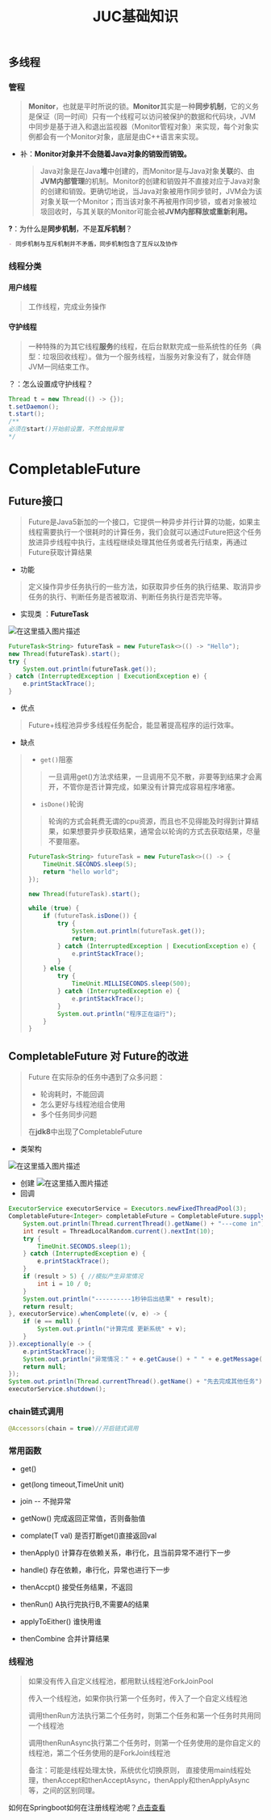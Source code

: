 ﻿---
title:  JUC基础知识
index: false
icon: java
category:
  - 编程语言
  - api
  - java
---
<meta name="referrer" content="no-referrer"/>


## 多线程
### 管程

> **Monitor**，也就是平时所说的锁。**Monitor**其实是一种**同步机制**，它的义务是保证（同一时间）只有一个线程可以访问被保护的数据和代码块，JVM中同步是基于进入和退出监视器（Monitor管程对象）来实现，每个对象实例都会有一个Monitor对象，底层是由C++语言来实现。

- 补：**Monitor对象并不会随着Java对象的销毁而销毁。**

  > Java对象是在Java**堆**中创建的，而Monitor是与Java对象**关联**的、由**JVM内部管理**的机制。Monitor的创建和销毁并不直接对应于Java对象的创建和销毁。更确切地说，当Java对象被用作同步锁时，JVM会为该对象关联一个Monitor；而当该对象不再被用作同步锁，或者对象被垃圾回收时，与其关联的Monitor可能会被**JVM内部释放或重新利用。**

**?**：为什么是**同步机制**，不是**互斥机制**？

```markdown 
- 同步机制与互斥机制并不矛盾，同步机制包含了互斥以及协作
```

### 线程分类

#### 用户线程

> 工作线程，完成业务操作

#### 守护线程

> 一种特殊的为其它线程**服务**的线程，在后台默默完成一些系统性的任务（典型：垃圾回收线程）。做为一个服务线程，当服务对象没有了，就会伴随JVM一同结束工作。

？：怎么设置成守护线程？

```java
Thread t = new Thread(() -> {});
t.setDaemon();
t.start();
/**
必须在start()开始前设置，不然会抛异常
*/
```

# CompletableFuture

## Future接口

> Future是Java5新加的一个接口，它提供一种异步并行计算的功能，如果主线程需要执行一个很耗时的计算任务，我们会就可以通过Future把这个任务放进异步线程中执行，主线程继续处理其他任务或者先行结束，再通过Future获取计算结果

- 功能

> 定义操作异步任务执行的一些方法，如获取异步任务的执行结果、取消异步任务的执行、判断任务是否被取消、判断任务执行是否完毕等。

- 实现类 ：**FutureTask**

![在这里插入图片描述](https://i-blog.csdnimg.cn/direct/b2b17b1bcd744258a448f09e464186b1.png)


```java
FutureTask<String> futureTask = new FutureTask<>(() -> "Hello");
new Thread(futureTask).start();
try {
    System.out.println(futureTask.get());
} catch (InterruptedException | ExecutionException e) {
    e.printStackTrace();
}
```

- 优点

> Future+线程池异步多线程任务配合，能显著提高程序的运行效率。

- 缺点

> - `get()`阻塞
>
>  > 一旦调用get()方法求结果，一旦调用不见不散，非要等到结果才会离开，不管你是否计算完成，如果没有计算完成容易程序堵塞。
>
> - `isDone()`轮询
>
> > 轮询的方式会耗费无谓的cpu资源，而且也不见得能及时得到计算结果，如果想要异步获取结果，通常会以轮询的方式去获取结果，尽量不要阻塞。
>
> ```java
> FutureTask<String> futureTask = new FutureTask<>(() -> {
>     TimeUnit.SECONDS.sleep(5);
>     return "hello world";
> });
> 
> new Thread(futureTask).start();
> 
> while (true) {
>     if (futureTask.isDone()) {
>         try {
>             System.out.println(futureTask.get());
>             return;
>         } catch (InterruptedException | ExecutionException e) {
>             e.printStackTrace();
>         }
>     } else {
>         try {
>             TimeUnit.MILLISECONDS.sleep(500);
>         } catch (InterruptedException e) {
>             e.printStackTrace();
>         }
>         System.out.println("程序正在运行");
>     }
> }
> ```

## CompletableFuture 对 Future的改进

> Future 在实际杂的任务中遇到了众多问题：
>
> - 轮询耗时，不能回调
> - 怎么更好与线程池组合使用
> - 多个任务同步问题
>
> 在**jdk8**中出现了CompletableFuture

- 类架构

![在这里插入图片描述](https://i-blog.csdnimg.cn/direct/610364be0efe4fe0b89351bc78bfca4b.png)


- 创建
![在这里插入图片描述](https://i-blog.csdnimg.cn/direct/857177edfd7a4b05bc0cd9c4bf40a7a8.png)
- 回调

```java
ExecutorService executorService = Executors.newFixedThreadPool(3);
CompletableFuture<Integer> completableFuture = CompletableFuture.supplyAsync(() -> {
    System.out.println(Thread.currentThread().getName() + "---come in");
    int result = ThreadLocalRandom.current().nextInt(10);
    try {
        TimeUnit.SECONDS.sleep(1);
    } catch (InterruptedException e) {
        e.printStackTrace();
    }
    if (result > 5) { //模拟产生异常情况
        int i = 10 / 0;
    }
    System.out.println("----------1秒钟后出结果" + result);
    return result;
}, executorService).whenComplete((v, e) -> {
    if (e == null) {
        System.out.println("计算完成 更新系统" + v);
    }
}).exceptionally(e -> {
    e.printStackTrace();
    System.out.println("异常情况：" + e.getCause() + " " + e.getMessage());
    return null;
});
System.out.println(Thread.currentThread().getName() + "先去完成其他任务");
executorService.shutdown();

```

### chain链式调用

```java
@Accessors(chain = true)//开启链式调用
```

### 常用函数

- get()
- get(long timeout,TimeUnit unit)
- join -- 不抛异常
- getNow() 完成返回正常值，否则备胎值
- complate(T val) 是否打断get()直接返回val

- thenApply() 计算存在依赖关系，串行化，且当前异常不进行下一步
- handle() 存在依赖，串行化，异常也进行下一步
- thenAccpt() 接受任务结果，不返回
- thenRun() A执行完执行B,不需要A的结果
- applyToEither() 谁快用谁
- thenCombine 合并计算结果

### 线程池

> 如果没有传入自定义线程池，都用默认线程池ForkJoinPool
>
> 传入一个线程池，如果你执行第一个任务时，传入了一个自定义线程池
>
> 调用thenRun方法执行第二个任务时，则第二个任务和第一个任务时共用同一个线程池
>
> 调用thenRunAsync执行第二个任务时，则第一个任务使用的是你自定义的线程池，第二个任务使用的是ForkJoin线程池
>
> 备注：可能是线程处理太快，系统优化切换原则， 直接使用main线程处理，thenAccept和thenAcceptAsync，thenApply和thenApplyAsync等，之间的区别同理。

如何在Springboot如何在注册线程池呢？[点击查看](https://blog.csdn.net/2301_77207909/article/details/142331526)
